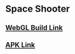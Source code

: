  <h1>Space Shooter</h1>
 <a href="https://skyroy.itch.io/space-shooter"><h2>WebGL Build Link</h2><a>
 <a href="https://github.com/SKY-ROY/Space-Shooter/releases/download/v0.1/SpaceShooterAssignment.apk"><h2>APK Link</h2><a>
